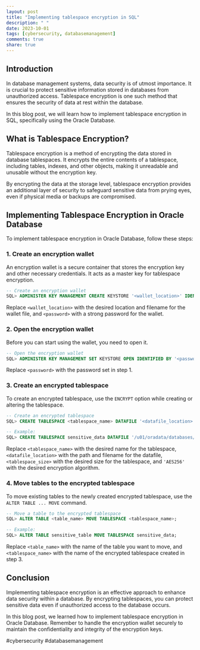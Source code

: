 ```yaml
---
layout: post
title: "Implementing tablespace encryption in SQL"
description: " "
date: 2023-10-01
tags: [cybersecurity, databasemanagement]
comments: true
share: true
---
```


## Introduction

In database management systems, data security is of utmost importance. It is crucial to protect sensitive information stored in databases from unauthorized access. Tablespace encryption is one such method that ensures the security of data at rest within the database.

In this blog post, we will learn how to implement tablespace encryption in SQL, specifically using the Oracle Database.

## What is Tablespace Encryption?

Tablespace encryption is a method of encrypting the data stored in database tablespaces. It encrypts the entire contents of a tablespace, including tables, indexes, and other objects, making it unreadable and unusable without the encryption key.

By encrypting the data at the storage level, tablespace encryption provides an additional layer of security to safeguard sensitive data from prying eyes, even if physical media or backups are compromised.

## Implementing Tablespace Encryption in Oracle Database

To implement tablespace encryption in Oracle Database, follow these steps:

### 1. Create an encryption wallet

An encryption wallet is a secure container that stores the encryption key and other necessary credentials. It acts as a master key for tablespace encryption.

```sql
-- Create an encryption wallet
SQL> ADMINISTER KEY MANAGEMENT CREATE KEYSTORE '<wallet_location>' IDENTIFIED BY '<password>';
```

Replace `<wallet_location>` with the desired location and filename for the wallet file, and `<password>` with a strong password for the wallet.

### 2. Open the encryption wallet

Before you can start using the wallet, you need to open it.

```sql
-- Open the encryption wallet
SQL> ADMINISTER KEY MANAGEMENT SET KEYSTORE OPEN IDENTIFIED BY '<password>';
```

Replace `<password>` with the password set in step 1.

### 3. Create an encrypted tablespace

To create an encrypted tablespace, use the `ENCRYPT` option while creating or altering the tablespace.

```sql
-- Create an encrypted tablespace
SQL> CREATE TABLESPACE <tablespace_name> DATAFILE '<datafile_location>' SIZE <tablespace_size> ENCRYPTION USING 'AES256';

-- Example:
SQL> CREATE TABLESPACE sensitive_data DATAFILE '/u01/oradata/databases/sensitive_data.dbf' SIZE 1G ENCRYPTION USING 'AES256';
```

Replace `<tablespace_name>` with the desired name for the tablespace, `<datafile_location>` with the path and filename for the datafile, `<tablespace_size>` with the desired size for the tablespace, and `'AES256'` with the desired encryption algorithm.

### 4. Move tables to the encrypted tablespace

To move existing tables to the newly created encrypted tablespace, use the `ALTER TABLE ... MOVE` command.

```sql
-- Move a table to the encrypted tablespace
SQL> ALTER TABLE <table_name> MOVE TABLESPACE <tablespace_name>;

-- Example:
SQL> ALTER TABLE sensitive_table MOVE TABLESPACE sensitive_data;
```

Replace `<table_name>` with the name of the table you want to move, and `<tablespace_name>` with the name of the encrypted tablespace created in step 3.

## Conclusion

Implementing tablespace encryption is an effective approach to enhance data security within a database. By encrypting tablespaces, you can protect sensitive data even if unauthorized access to the database occurs.

In this blog post, we learned how to implement tablespace encryption in Oracle Database. Remember to handle the encryption wallet securely to maintain the confidentiality and integrity of the encryption keys.

#cybersecurity #databasemanagement